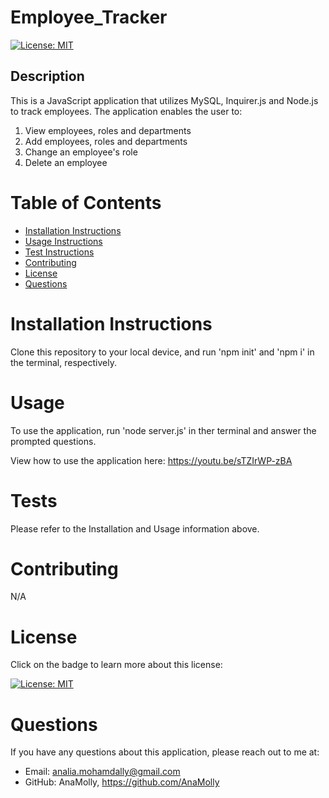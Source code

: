 # Employee_Tracker

  [![License: MIT](https://img.shields.io/badge/License-MIT-yellow.svg)](https://opensource.org/licenses/MIT)

  ## Description
  This is a JavaScript application that utilizes MySQL, Inquirer.js and Node.js to track employees. The application enables the user to:
  1) View employees, roles and departments 
  2) Add employees, roles and departments
  3) Change an employee's role
  4) Delete an employee
  ![]()

  # Table of Contents
  - [Installation Instructions](#installation-instructions)
  - [Usage Instructions](#usage)
  - [Test Instructions](#tests)
  - [Contributing](#contributing)
  - [License](#license)
  - [Questions](#questions)

  # Installation Instructions
  Clone this repository to your local device, and run 'npm init' and 'npm i' in the terminal, respectively.

  # Usage
  To use the application, run 'node server.js' in ther terminal and answer the prompted questions.
  
  View how to use the application here: https://youtu.be/sTZIrWP-zBA

  # Tests
  Please refer to the Installation and Usage information above.

  # Contributing
  N/A

  # License
  Click on the badge to learn more about this license:

  [![License: MIT](https://img.shields.io/badge/License-MIT-yellow.svg)](https://opensource.org/licenses/MIT)
  
  # Questions
  If you have any questions about this application, please reach out to me at: 

  - Email: analia.mohamdally@gmail.com
  - GitHub: AnaMolly, https://github.com/AnaMolly
